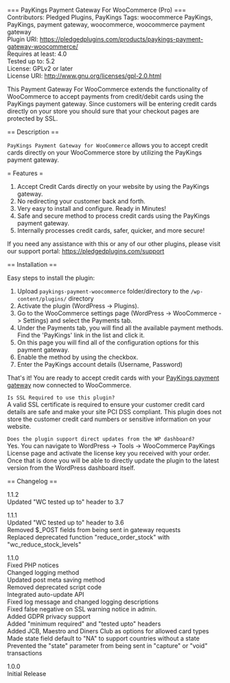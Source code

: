 === PayKings Payment Gateway For WooCommerce (Pro) ===  
Contributors: Pledged Plugins, PayKings 
Tags: woocommerce PayKings, PayKings, payment gateway, woocommerce, woocommerce payment gateway  
Plugin URI: https://pledgedplugins.com/products/paykings-payment-gateway-woocommerce/  
Requires at least: 4.0  
Tested up to: 5.2  
License: GPLv2 or later  
License URI: http://www.gnu.org/licenses/gpl-2.0.html  

This Payment Gateway For WooCommerce extends the functionality of WooCommerce to accept payments from credit/debit cards using the PayKings payment gateway. Since customers will be entering credit cards directly on your store you should sure that your checkout pages are protected by SSL.

== Description ==

`PayKings Payment Gateway for WooCommerce` allows you to accept credit cards directly on your WooCommerce store by utilizing the PayKings payment gateway.

= Features =

1. Accept Credit Cards directly on your website by using the PayKings gateway.
2. No redirecting your customer back and forth.
3. Very easy to install and configure. Ready in Minutes!
4. Safe and secure method to process credit cards using the PayKings payment gateway.
5. Internally processes credit cards, safer, quicker, and more secure!

If you need any assistance with this or any of our other plugins, please visit our support portal:
https://pledgedplugins.com/support

== Installation ==

Easy steps to install the plugin:

1. Upload `paykings-payment-woocommerce` folder/directory to the `/wp-content/plugins/` directory
2. Activate the plugin (WordPress -> Plugins).
3. Go to the WooCommerce settings page (WordPress -> WooCommerce -> Settings) and select the Payments tab.
4. Under the Payments tab, you will find all the available payment methods. Find the 'PayKings' link in the list and click it.
5. On this page you will find all of the configuration options for this payment gateway.
6. Enable the method by using the checkbox.
7. Enter the PayKings account details (Username, Password)

That's it! You are ready to accept credit cards with your [PayKings payment gateway](https://www.paykings.com/) now connected to WooCommerce.

`Is SSL Required to use this plugin?`  
A valid SSL certificate is required to ensure your customer credit card details are safe and make your site PCI DSS compliant. This plugin does not store the customer credit card numbers or sensitive information on your website.  

`Does the plugin support direct updates from the WP dashboard?`  
Yes. You can navigate to WordPress -> Tools -> WooCommerce PayKings License page and activate the license key you received with your order. Once that is done you will be able to directly update the plugin to the latest version from the WordPress dashboard itself.  

== Changelog ==

1.1.2  
Updated "WC tested up to" header to 3.7  

1.1.1  
Updated "WC tested up to" header to 3.6  
Removed $_POST fields from being sent in gateway requests  
Replaced deprecated function "reduce_order_stock" with "wc_reduce_stock_levels"  

1.1.0  
Fixed PHP notices  
Changed logging method  
Updated post meta saving method  
Removed deprecated script code  
Integrated auto-update API  
Fixed log message and changed logging descriptions  
Fixed false negative on SSL warning notice in admin.  
Added GDPR privacy support  
Added "minimum required" and "tested upto" headers  
Added JCB, Maestro and Diners Club as options for allowed card types  
Made state field default to "NA" to support countries without a state  
Prevented the "state" parameter from being sent in "capture" or "void" transactions  

1.0.0  
Initial Release  
